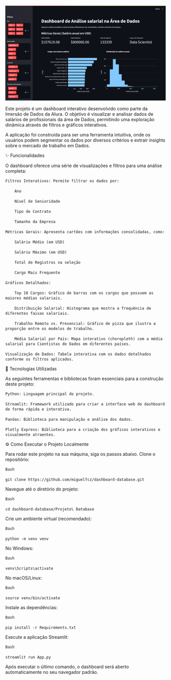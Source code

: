 ![Foto DashBoard](https://github.com/miguelfcz/Dashboard-Database/blob/6508ef26b6a542623a08e35b2fc50d464c2d684a/Projeto%20Database/midia/Foto%20Dashboard.png)

Este projeto é um dashboard interativo desenvolvido como parte da Imersão de Dados da Alura. O objetivo é visualizar e analisar dados de salários de profissionais da área de Dados, permitindo uma exploração dinâmica através de filtros e gráficos interativos.

A aplicação foi construída para ser uma ferramenta intuitiva, onde os usuários podem segmentar os dados por diversos critérios e extrair insights sobre o mercado de trabalho em Dados.

✨ Funcionalidades

O dashboard oferece uma série de visualizações e filtros para uma análise completa:

    Filtros Interativos: Permite filtrar os dados por:

        Ano

        Nível de Senioridade

        Tipo de Contrato

        Tamanho da Empresa

    Métricas Gerais: Apresenta cartões com informações consolidadas, como:

        Salário Médio (em USD)

        Salário Máximo (em USD)

        Total de Registros na seleção

        Cargo Mais Frequente

    Gráficos Detalhados:

        Top 10 Cargos: Gráfico de barras com os cargos que possuem as maiores médias salariais.

        Distribuição Salarial: Histograma que mostra a frequência de diferentes faixas salariais.

        Trabalho Remoto vs. Presencial: Gráfico de pizza que ilustra a proporção entre os modelos de trabalho.

        Média Salarial por País: Mapa interativo (choropleth) com a média salarial para Cientistas de Dados em diferentes países.

    Visualização de Dados: Tabela interativa com os dados detalhados conforme os filtros aplicados.

🚀 Tecnologias Utilizadas

As seguintes ferramentas e bibliotecas foram essenciais para a construção deste projeto:

    Python: Linguagem principal do projeto.

    Streamlit: Framework utilizado para criar a interface web do dashboard de forma rápida e interativa.

    Pandas: Biblioteca para manipulação e análise dos dados.

    Plotly Express: Biblioteca para a criação dos gráficos interativos e visualmente atraentes.

⚙️ Como Executar o Projeto Localmente

Para rodar este projeto na sua máquina, siga os passos abaixo.
Clone o repositório:

    Bash
    
    git clone https://github.com/miguelfcz/dashboard-database.git

Navegue até o diretório do projeto:

    Bash
    
    cd dashboard-database/Projeto\ Database


Crie um ambiente virtual (recomendado):
    
    Bash
    
    python -m venv venv

No Windows:

    Bash

    venv\Scripts\activate

No macOS/Linux:
    
    Bash

    source venv/bin/activate

Instale as dependências:

    Bash

    pip install -r Requirements.txt

Execute a aplicação Streamlit:

    Bash

    streamlit run App.py

Após executar o último comando, o dashboard será aberto automaticamente no seu navegador padrão.
